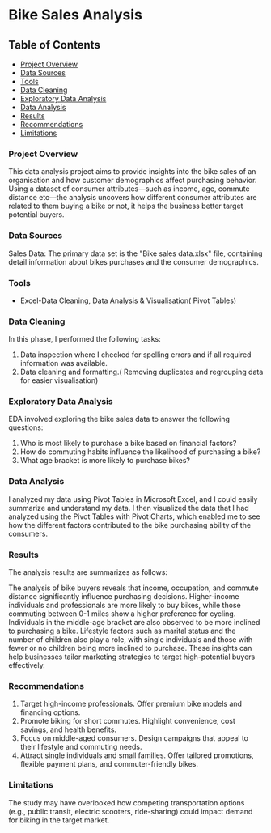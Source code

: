 # Bike Sales Analysis

## Table of Contents

- [Project Overview](#project-overview)
- [Data Sources](#data-sources)
- [Tools](#tools)
- [Data Cleaning](#data-cleaning)
- [Exploratory Data Analysis](#exploratory-data-analysis)
- [Data Analysis](#data-analysis)
- [Results](#results)
- [Recommendations](#recommendations)
- [Limitations](#limitations)
  

### Project Overview

This data analysis project aims to provide insights into the bike sales of an organisation and how customer demographics affect purchasing behavior. Using a dataset of consumer attributes—such as income, age, commute distance etc—the analysis uncovers how different consumer attributes are related to them buying a bike or not, it helps the business better target potential buyers.

### Data Sources

Sales Data: The primary data set is the "Bike sales data.xlsx" file, containing detail information about bikes purchases and the consumer demographics.

### Tools

- Excel-Data Cleaning, Data Analysis & Visualisation( Pivot Tables)

### Data Cleaning
In this phase, I performed the following tasks:
1. Data inspection where I checked for spelling errors and if all required information was available.
2. Data cleaning and formatting.( Removing duplicates and regrouping data for easier visualisation)

### Exploratory Data Analysis
EDA involved exploring the bike sales data to answer the following questions:

1. Who is most likely to purchase a bike based on financial factors?
2. How do commuting habits influence the likelihood of purchasing a bike?
3. What age bracket is more likely to purchase bikes?

### Data Analysis
I analyzed my data using Pivot Tables in Microsoft Excel, and I could easily summarize and understand my data. I then visualized the data that I had analyzed using the Pivot Tables with Pivot Charts, which enabled me to see how the different factors contributed to the bike purchasing ability of the consumers.

### Results

The analysis results are summarizes as follows:

The analysis of bike buyers reveals that income, occupation, and commute distance significantly influence purchasing decisions. Higher-income individuals and professionals are more likely to buy bikes, while those commuting between 0-1 miles show a higher preference for cycling. Individuals in the middle-age bracket are also observed to be more inclined to purchasing a bike. Lifestyle factors such as marital status and the number of children also play a role, with single individuals and those with fewer or no children being more inclined to purchase. These insights can help businesses tailor marketing strategies to target high-potential buyers effectively.

### Recommendations

1. Target high-income professionals. Offer premium bike models and financing options.
2. Promote biking for short commutes. Highlight convenience, cost savings, and health benefits.
3. Focus on middle-aged consumers. Design campaigns that appeal to their lifestyle and commuting needs.
4. Attract single individuals and small families. Offer tailored promotions, flexible payment plans, and commuter-friendly bikes.

### Limitations
The study may have overlooked how competing transportation options (e.g., public transit, electric scooters, ride-sharing) could impact demand for biking in the target market.





  
